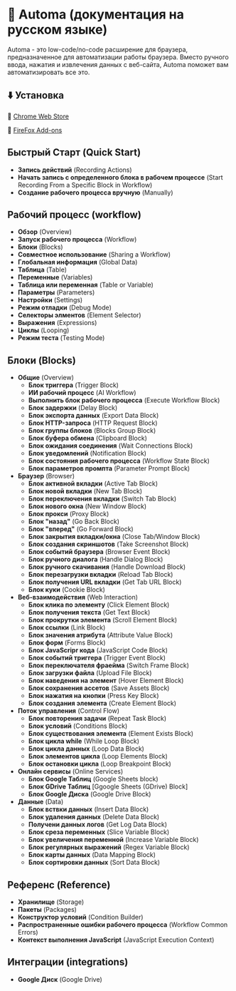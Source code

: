 # 🤖 Automa (документация на русском языке)
Automa - это low-code/no-code расширение для браузера, предназначенное для автоматизации работы браузера. Вместо ручного ввода, нажатия и извлечения данных с веб-сайта, Automa поможет вам автоматизировать все это.
## ⬇️ Установка
🔲 [Chrome Web Store](https://chrome.google.com/webstore/detail/automa/infppggnoaenmfagbfknfkancpbljcca)

🔲 [FireFox Add-ons](https://addons.mozilla.org/en-US/firefox/addon/automa/)

## Быстрый Старт (Quick Start)
- **Запись действий** (Recording Actions)
- **Начать запись с определенного блока в рабочем процессе** (Start Recording From a Specific Block in Workflow)
- **Создание рабочего процесса вручную** (Manually)

## Рабочий процесс (workflow)
- **Обзор** (Overview)
- **Запуск рабочего процесса** (Workflow)
- **Блоки** (Blocks)
- **Совместное использование** (Sharing a Workflow)
- **Глобальная информация** (Global Data)
- **Таблица** (Table)
- **Переменные** (Variables)
- **Таблица или переменная** (Table or Variable)
- **Параметры** (Parameters)
- **Настройки** (Settings)
- **Режим отладки** (Debug Mode)
- **Селекторы элментов** (Element Selector)
- **Выражения** (Expressions)
- **Циклы** (Looping)
- **Режим теста** (Testing Mode)

## Блоки (Blocks)
- **Общие** (Overview)
  - **Блок триггера** (Trigger Block)
  - **ИИ рабочий процесс** (AI Workflow)
  - **Выполнить блок рабочего процесса** (Execute Workflow Block)
  - **Блок задержки** (Delay Block)
  - **Блок экспорта данных** (Export Data Block)
  - **Блок HTTP-запроса** (HTTP Request Block)
  - **Блок группы блоков** (Blocks Group Block)
  - **Блок буфера обмена** (Clipboard Block)
  - **Блок ожидания соединения** (Wait Connections Block)
  - **Блок уведомлений** (Notification Block)
  - **Блок состояния рабочего процесса** (Workflow State Block)
  - **Блок параметров промпта** (Parameter Prompt Block)
- **Браузер** (Browser)
  - **Блок активной вкладки** (Active Tab Block)
  - **Блок новой вкладки** (New Tab Block)
  - **Блок переключения вкладки** (Switch Tab Block)
  - **Блок нового окна** (New Window Block)
  - **Блок прокси** (Proxy Block)
  - **Блок "назад"** (Go Back Block)
  - **Блок "вперед"** (Go Forward Block)
  - **Блок закрытия вкладки/окна** (Close Tab/Window Block)
  - **Блок создания скриншотов** (Take Screenshot Block)
  - **Блок событий браузера** (Browser Event Block)
  - **Блок ручного диалога** (Handle Dialog Block)
  - **Блок ручного скачивания** (Handle Download Block)
  - **Блок перезагрузки вкладки** (Reload Tab Block)
  - **Блок получения URL вкладки** (Get Tab URL Block)
  - **Блок куки** (Cookie Block)
- **Веб-взаимодействия** (Web Interaction)
  - **Блок клика по элементу** (Click Element Block)
  - **Блок получения текста** (Get Text Block)
  - **Блок прокрутки элемента** (Scroll Element Block)
  - **Блок ссылки** (Link Block)
  - **Блок значения атрибута** (Attribute Value Block)
  - **Блок форм** (Forms Block)
  - **Блок JavaScripr кода** (JavaScript Code Block)
  - **Блок событий триггера** (Trigger Event Block)
  - **Блок переключателя фраейма** (Switch Frame Block)
  - **Блок загрузки файла** (Upload File Block)
  - **Блок наведения на элемент** (Hover Element Block)
  - **Блок сохранения ассетов** (Save Assets Block)
  - **Блок нажатия на кнопки** (Press Key Block)
  - **Блок создания элемента** (Create Element Block)
- **Поток управления** (Control Flow)
  - **Блок повторения задачи** (Repeat Task Block)
  - **Блок условий** (Conditions Block)
  - **Блок существования элемента** (Element Exists Block)
  - **Блок цикла while** (While Loop Block)
  - **Блок цикла данных** (Loop Data Block)
  - **Блок элементов цикла** (Loop Elements Block)
  - **Блок остановки цикла** (Loop Breakpoint Block)
- **Онлайн сервисы** (Online Services)
  - **Блок Google Таблиц** (Google Sheets block)
  - **Блок GDrive Таблиц** [Ggoogle Sheets (GDrive) Block]
  - **Блок Google Диска** (Google Drive Block)
- **Данные** (Data)
  - **Блок вствки данных** (Insert Data Block)
  - **Блок удаления данных** (Delete Data Block)
  - **Получени данных логов** (Get Log Data Block)
  - **Блок среза переменных** (Slice Variable Block)
  - **Блок увеличения переменной** (Increase Variable Block)
  - **Блок регулярных выражений** (Regex Variable Block)
  - **Блок карты данных** (Data Mapping Block)
  - **Блок сортировки данных** (Sort Data Block)
## Референс (Reference)
- **Хранилище** (Storage)
- **Пакеты** (Packages)
- **Конструктор условий** (Condition Builder)
- **Распространенные ошибки рабочего процесса** (Workflow Common Errors)
- **Контекст выполнения JavaScript** (JavaScript Execution Context)
## Интеграции (integrations)
- **Google Диск** (Google Drive)
